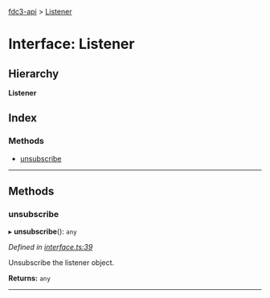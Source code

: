 [fdc3-api](../README.md) > [Listener](../interfaces/listener.md)

# Interface: Listener

## Hierarchy

**Listener**

## Index

### Methods

* [unsubscribe](listener.md#unsubscribe)

---

## Methods

<a id="unsubscribe"></a>

###  unsubscribe

▸ **unsubscribe**(): `any`

*Defined in [interface.ts:39](/src/interface.ts#L39)*

Unsubscribe the listener object.

**Returns:** `any`

___


